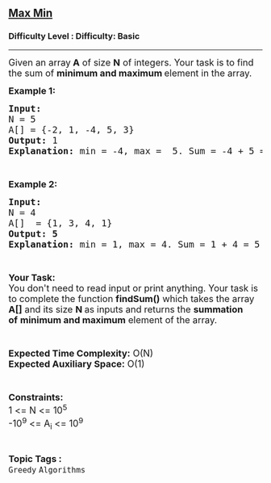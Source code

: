 <h2><a href="https://www.geeksforgeeks.org/problems/max-min/1?page=2&difficulty=Basic&sortBy=submissions">Max Min</a></h2><h3>Difficulty Level : Difficulty: Basic</h3><hr><div class="problems_problem_content__Xm_eO"><p><span style="font-size:18px">Given an array<strong> A</strong> of size <strong>N</strong> of integers. Your task is to find the sum of&nbsp;<strong>minimum and maximum </strong>element&nbsp;in the&nbsp;array.</span></p>

<p><span style="font-size:18px"><strong>Example 1:</strong></span></p>

<pre><span style="font-size:18px"><strong>Input:</strong>
N = 5
A[] = {</span><span style="font-size:18px">-2, 1, -4, 5, 3}
<strong>Output: </strong>1
<strong>Explanation:</strong> min = -4, max =  5. Sum = -4 + 5 = 1</span></pre>

<p>&nbsp;</p>

<p><span style="font-size:18px"><strong>Example 2:</strong></span></p>

<pre><span style="font-size:18px"><strong>Input:</strong>
N = 4
A[]  = {</span><span style="font-size:18px">1, 3, 4, 1}
<strong>Output: 5
Explanation:</strong> min = 1, max = 4. Sum = 1 + 4 = 5
</span></pre>

<p>&nbsp;</p>

<p><span style="font-size:18px"><strong>Your Task:&nbsp;&nbsp;</strong><br>
You don't need to read input or print anything. Your task is to complete the function <strong>findSum()</strong>&nbsp;which takes the array <strong>A[]</strong> and its size <strong>N</strong><strong> </strong>as inputs and returns the <strong>summation of</strong>&nbsp;<strong>minimum and maximum</strong> element of the&nbsp;array.</span></p>

<p>&nbsp;</p>

<p><span style="font-size:18px"><strong>Expected Time Complexity:</strong> O(N)<br>
<strong>Expected Auxiliary Space:</strong> O(1)</span></p>

<p>&nbsp;</p>

<p><span style="font-size:18px"><strong>Constraints:</strong><br>
1 &lt;= N &lt;= 10<sup>5</sup><br>
-10<sup>9</sup> &lt;= A<sub>i</sub> &lt;= 10<sup>9</sup></span></p>
</div><br><p><span style=font-size:18px><strong>Topic Tags : </strong><br><code>Greedy</code>&nbsp;<code>Algorithms</code>&nbsp;
